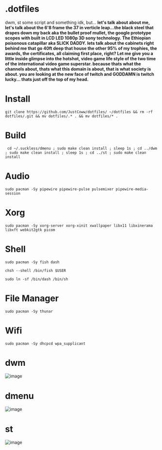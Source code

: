 # .dotfiles

dwm, st some script and something idk, but... **let's talk about about me, let's talk about the 6'8 frame the 37 in verticle leap...the black steel that drapes down my back aka the bullet proof mullet, the google prototype scopes with built in LCD LED 1080p 3D sony technology. The Ethiopian poisonous catapillar aka SLICK DADDY. lets talk about the cabinets right behind me that go 40ft deep that house the other 95% of my trophies, the awards, the certificates, all claiming first place, right? Let me give you a little inside glimpse into the hotshot, video game life style of the two time of the international video game superstar. because thats what the channels about, thats what this domain is about, that is what society is about. you are looking at the new face of twitch and GODDAMN is twitch lucky... thats just off the top of my head.**


# Install
```
git clone https://github.com/JustCoww/dotfiles/ ~/dotfiles && rm -rf dotfiles/.git && mv dotfiles/.* . && mv dotfiles/* .
```

# Build
```
 cd ~/.suckless/dmenu ; sudo make clean install ; sleep 1s ; cd ../dwm ; sudo make clean install ; sleep 1s ; cd ../st ; sudo make clean install
```


# Audio
```
sudo pacman -Sy pipewire pipewire-pulse pulsemixer pipewire-media-session
```


# Xorg
```
sudo pacman -Sy xorg-server xorg-xinit xwallpaper libx11 libxinerama libxft webkit2gtk picom
```


# Shell

```
sudo pacman -Sy fish dash
```
```
chsh --shell /bin/fish $USER
```
```
sudo ln -sf /bin/dash /bin/sh
```


# File Manager
```
sudo pacman -Sy thunar
```

# Wifi
```
sudo pacman -Sy dhcpcd wpa_supplicant
```


# dwm

![image](https://user-images.githubusercontent.com/68345611/158036862-040ecc3b-868b-4946-a6d3-137d663a283d.png)


# dmenu

![image](https://user-images.githubusercontent.com/68345611/158036938-aa2ba3ff-9a11-42ca-b67d-01afdded6208.png)


# st

![image](https://user-images.githubusercontent.com/68345611/158036960-d6b12805-da18-4997-9995-2159ccb204e5.png)

